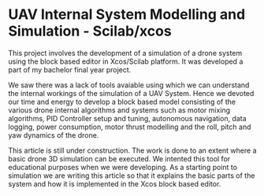 # UAV Internal System Modelling and Simulation - Scilab/xcos
This project involves the development of a simulation of a drone system using the block based editor in Xcos/Scilab platform. It was developed a part
of my bachelor final year project.

We saw there was a lack of tools avaiable using which we can understand the internal workings of the simulation of a UAV System. Hence we devoted our
time and energy to develop a block based model consisting of the various drone internal algorithms and systems such as motor mixing algorithms, PID 
Controller setup and tuning, autonomous navigation, data logging, power consumption, motor thrust modelling and the roll, pitch and yaw dynamics of 
the drone.

This article is still under construction. The work is done to an extent where a basic drone 3D simulation can be executed. We intented this tool for
educational purposes when we were developing. As a starting point to simulation we are writing this article so that it explains the basic parts of the 
system and how it is implemented in the Xcos block based editor.

